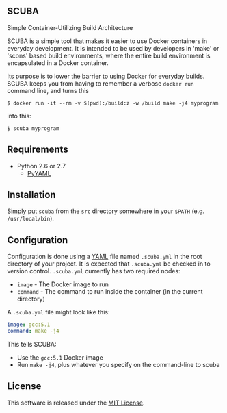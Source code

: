 SCUBA
-----

Simple Container-Utilizing Build Architecture

SCUBA is a simple tool that makes it easier to use Docker containers in everyday development.
It is intended to be used by developers in 'make' or 'scons' based build environments, where
the entire build environment is encapsulated in a Docker container.

Its purpose is to lower the barrier to using Docker for everyday builds. SCUBA keeps you from
having to remember a verbose `docker run` command line, and turns this

    $ docker run -it --rm -v $(pwd):/build:z -w /build make -j4 myprogram

into this:

    $ scuba myprogram

## Requirements

- Python 2.6 or 2.7
   - [PyYAML](http://pyyaml.org/)

## Installation

Simply put `scuba` from the `src` directory somewhere in your `$PATH` (e.g. `/usr/local/bin`).

## Configuration

Configuration is done using a [YAML](http://yaml.org/) file named `.scuba.yml` in the root
directory of your project. It is expected that `.scuba.yml` be checked in to version control.
`.scuba.yml` currently has two required nodes:

- `image` - The Docker image to run
- `command` - The command to run inside the container (in the current directory)


A `.scuba.yml` file might look like this:

```yaml
image: gcc:5.1
command: make -j4
```

This tells SCUBA:
- Use the `gcc:5.1` Docker image
- Run `make -j4`, plus whatever you specify on the command-line to scuba

## License

This software is released under the [MIT License](https://opensource.org/licenses/MIT).
